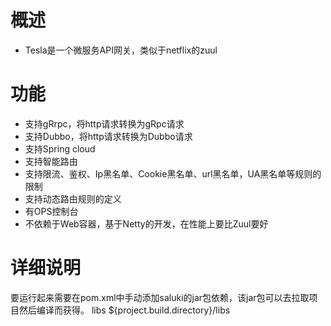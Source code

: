 # 概述

* Tesla是一个微服务API网关，类似于netflix的zuul

# 功能

* 支持gRrpc，将http请求转换为gRpc请求
* 支持Dubbo，将http请求转换为Dubbo请求
* 支持Spring cloud
* 支持智能路由
* 支持限流、鉴权、Ip黑名单、Cookie黑名单、url黑名单，UA黑名单等规则的限制
* 支持动态路由规则的定义
* 有OPS控制台
* 不依赖于Web容器，基于Netty的开发，在性能上要比Zuul要好

# 详细说明
 要运行起来需要在pom.xml中手动添加saluki的jar包依赖，该jar包可以去拉取项目然后编译而获得。
<build>
  <resources>
				<resource>
					<directory>libs</directory>
					<targetPath>${project.build.directory}/libs</targetPath>
				</resource>
			</resources>
		</build>
